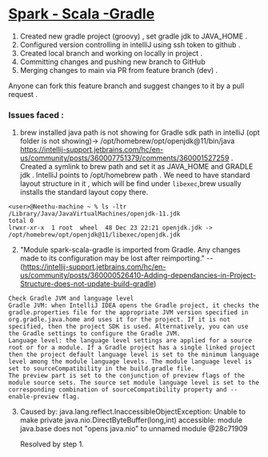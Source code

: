 # [Spark - Scala -Gradle](https://medium.com/@yanggao1119/using-gradle-to-create-a-simple-scala-spark-application-d5f1740e741b)


1. Created new gradle project (groovy) , set gradle jdk to JAVA_HOME .
2. Configured version controlling in intelliJ using ssh token to github .
3. Created local branch and working on locally in project .
4. Committing changes and pushing new branch to GitHub
5. Merging changes to main via PR from feature branch (dev) .

Anyone can fork this feature branch and suggest changes to it by a pull request  .

### Issues faced :
1. brew installed java path is not showing for Gradle sdk path in intelliJ (opt folder is not showing)-> /opt/homebrew/opt/openjdk@11/bin/java
   https://intellij-support.jetbrains.com/hc/en-us/community/posts/360007751379/comments/360001527259 . 
Created a symlink to brew path and set it as JAVA_HOME and GRADLE jdk . IntelliJ points to /opt/homebrew path .
We need to have standard layout structure in it , which will be find under `libexec`,brew usually installs the standard layout copy there. 
```
<user>@Neethu-machine ~ % ls -ltr /Library/Java/JavaVirtualMachines/openjdk-11.jdk
total 0
lrwxr-xr-x  1 root  wheel  48 Dec 23 22:21 openjdk.jdk -> /opt/homebrew/opt/openjdk@11/libexec/openjdk.jdk
```
2. "Module spark-scala-gradle is imported from Gradle. Any changes made to its configuration may be lost after reimporting." -- (https://intellij-support.jetbrains.com/hc/en-us/community/posts/360000526410-Adding-dependancies-in-Project-Structure-does-not-update-build-gradle)


```
Check Gradle JVM and language level
Gradle JVM: when IntelliJ IDEA opens the Gradle project, it checks the gradle.properties file for the appropriate JVM version specified in org.gradle.java.home and uses it for the project. If it is not specified, then the project SDK is used. Alternatively, you can use the Gradle settings to configure the Gradle JVM.
Language level: the language level settings are applied for a source root or for a module. If a Gradle project has a single linked project then the project default language level is set to the minimum language level among the module language levels. The module language level is set to sourceCompatibility in the build.gradle file.
The preview part is set to the conjunction of preview flags of the module source sets. The source set module language level is set to the corresponding combination of sourceCompatibility property and --enable-preview flag.
```
3. Caused by: java.lang.reflect.InaccessibleObjectException: Unable to make private java.nio.DirectByteBuffer(long,int) accessible: module java.base does not "opens java.nio" to unnamed module @28c71909

   Resolved by step 1. 
